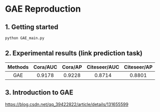 # GAE Reproduction
## 1. Getting started
```bash
python GAE_main.py
```

## 2. Experimental results (link prediction task)
| Methods  | Cora/AUC  |  Cora/AP  | Citeseer/AUC  |  Citeseer/AP  |
| :---: | :---: | :---: | :---: | :---: |
|  GAE  |  0.9178  | 0.9228 |  0.8714  | 0.8801 |

## 3. Introduction to GAE
https://blog.csdn.net/qq_39422822/article/details/131655599
